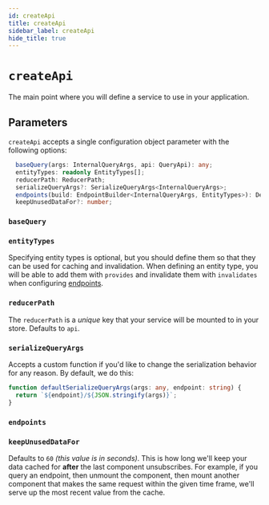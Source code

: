 ```yaml
---
id: createApi
title: createApi
sidebar_label: createApi
hide_title: true
---
```


# `createApi`

The main point where you will define a service to use in your application.

## Parameters

`createApi` accepts a single configuration object parameter with the following options:

```ts no-transpile
  baseQuery(args: InternalQueryArgs, api: QueryApi): any;
  entityTypes: readonly EntityTypes[];
  reducerPath: ReducerPath;
  serializeQueryArgs?: SerializeQueryArgs<InternalQueryArgs>;
  endpoints(build: EndpointBuilder<InternalQueryArgs, EntityTypes>): Definitions;
  keepUnusedDataFor?: number;
```

### `baseQuery`

### `entityTypes`

Specifying entity types is optional, but you should define them so that they can be used for caching and invalidation. When defining an entity type, you will be able to add them with `provides` and invalidate them with `invalidates` when configuring [endpoints](#endpoints).

### `reducerPath`

The `reducerPath` is a _unique_ key that your service will be mounted to in your store. Defaults to `api`.

### `serializeQueryArgs`

Accepts a custom function if you'd like to change the serialization behavior for any reason. By default, we do this:

```ts no-compile
function defaultSerializeQueryArgs(args: any, endpoint: string) {
  return `${endpoint}/${JSON.stringify(args)}`;
}
```

### `endpoints`

### `keepUnusedDataFor`

Defaults to `60` _(this value is in seconds)_. This is how long we'll keep your data cached for **after** the last component unsubscribes. For example, if you query an endpoint, then unmount the component, then mount another component that makes the same request within the given time frame, we'll serve up the most recent value from the cache.
